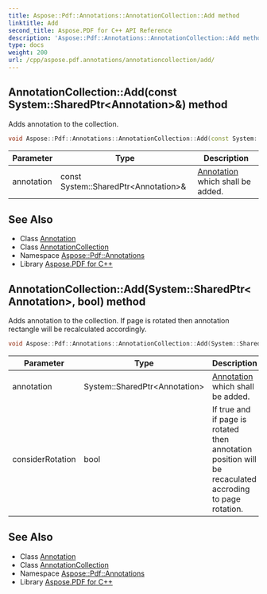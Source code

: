 ```yaml
---
title: Aspose::Pdf::Annotations::AnnotationCollection::Add method
linktitle: Add
second_title: Aspose.PDF for C++ API Reference
description: 'Aspose::Pdf::Annotations::AnnotationCollection::Add method. Adds annotation to the collection in C++.'
type: docs
weight: 200
url: /cpp/aspose.pdf.annotations/annotationcollection/add/
---
```

## AnnotationCollection::Add(const System::SharedPtr\<Annotation\>\&) method


Adds annotation to the collection.

```cpp
void Aspose::Pdf::Annotations::AnnotationCollection::Add(const System::SharedPtr<Annotation> &annotation) override
```


| Parameter | Type | Description |
| --- | --- | --- |
| annotation | const System::SharedPtr\<Annotation\>\& | [Annotation](../../annotation/) which shall be added. |

## See Also

* Class [Annotation](../../annotation/)
* Class [AnnotationCollection](../)
* Namespace [Aspose::Pdf::Annotations](../../)
* Library [Aspose.PDF for C++](../../../)
## AnnotationCollection::Add(System::SharedPtr\<Annotation\>, bool) method


Adds annotation to the collection. If page is rotated then annotation rectangle will be recalculated accordingly.

```cpp
void Aspose::Pdf::Annotations::AnnotationCollection::Add(System::SharedPtr<Annotation> annotation, bool considerRotation)
```


| Parameter | Type | Description |
| --- | --- | --- |
| annotation | System::SharedPtr\<Annotation\> | [Annotation](../../annotation/) which shall be added. |
| considerRotation | bool | If true and if page is rotated then annotation position will be recaculated accroding to page rotation. |

## See Also

* Class [Annotation](../../annotation/)
* Class [AnnotationCollection](../)
* Namespace [Aspose::Pdf::Annotations](../../)
* Library [Aspose.PDF for C++](../../../)

